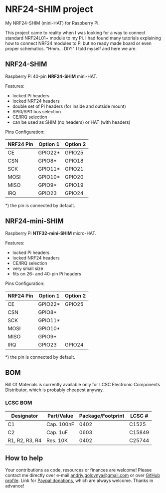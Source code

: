 # NRF24-SHIM project

My NRF24-SHIM (mini-HAT) for Raspberry Pi.

This project came to reality when I was looking for a way to connect standard NRF24L01+ module to my Pi.
I had found many tutorials explaining how to connect NRF24 modules to Pi but no ready made board or even proper schematics.
"Hmm... DIY!" I told myself and here we are.

## NRF24-SHIM

Raspberry Pi 40-pin **NRF24-SHIM** mini-HAT.

Features:

- locked Pi headers
- locked NRF24 headers
- double set of Pi headers (for inside and outside mount)
- SPI0/SPI1 bus selection
- CE/IRQ selection
- can be used as SHIM (no headers) or HAT (with headers)

Pins Configuration:

|NRF24 Pin|Option 1|Option 2|
|---------|--------|--------|
|CE       |GPIO22\*|GPIO25  |
|CSN      |GPIO8\* |GPIO18  |
|SCK      |GPIO11\*|GPIO21  |
|MOSI     |GPIO10\*|GPIO20  |
|MISO     |GPIO9\* |GPIO19  |
|IRQ      |GPIO23  |GPIO24  |

\*) the pin is connected by default.

## NRF24-mini-SHIM

Raspberry Pi **NTF32-mini-SHIM** micro-HAT.

Features:

- locked Pi headers
- locked NRF24 headers
- CE/IRQ selection
- very small size
- fits on 26- and 40-pin Pi headers

Pins Configuration:

|NRF24 Pin|Option 1|Option 2|
|---------|--------|--------|
|CE       |GPIO22\*|GPIO25  |
|CSN      |GPIO8\* |        |
|SCK      |GPIO11\*|        |
|MOSI     |GPIO10\*|        |
|MISO     |GPIO9\* |        |
|IRQ      |GPIO23  |GPIO24  |

\*) the pin is connected by default.

## BOM

Bill Of Materials is currently available only for LCSC Electronic Components Distributor, which is probably cheapest anyway.

### LCSC BOM

|Designator     |Part/Value |Package/Footprint |LCSC # |
|---------------|-----------|------------------|-------|
|C1             |Cap. 100nF |0402              |C1525  |
|C2             |Cap. 1uF   |0603              |C15849 |
|R1, R2, R3, R4 |Res. 10K   |0402              |C25744 |

## How to help

Your contributions as code, resources or finances are welcome!
Please contact me directly over e-mail andriy.golovnya@gmail.com or over [GitHub profile](https://github.com/red-scorp).
Link for [Paypal donations](http://paypal.me/redscorp), which are always welcome.
Thanks in advance!
